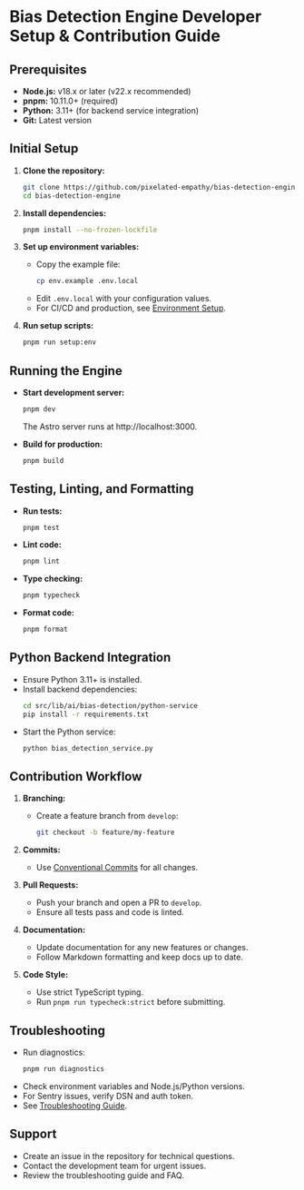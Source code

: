 # Bias Detection Engine Developer Setup & Contribution Guide

## Prerequisites

- **Node.js:** v18.x or later (v22.x recommended)
- **pnpm:** 10.11.0+ (required)
- **Python:** 3.11+ (for backend service integration)
- **Git:** Latest version

## Initial Setup

1. **Clone the repository:**
   ```bash
   git clone https://github.com/pixelated-empathy/bias-detection-engine.git
   cd bias-detection-engine
   ```

2. **Install dependencies:**
   ```bash
   pnpm install --no-frozen-lockfile
   ```

3. **Set up environment variables:**
   - Copy the example file:
     ```bash
     cp env.example .env.local
     ```
   - Edit `.env.local` with your configuration values.
   - For CI/CD and production, see [Environment Setup](./environment-setup.md).

4. **Run setup scripts:**
   ```bash
   pnpm run setup:env
   ```

## Running the Engine

- **Start development server:**
  ```bash
  pnpm dev
  ```
  The Astro server runs at http://localhost:3000.

- **Build for production:**
  ```bash
  pnpm build
  ```

## Testing, Linting, and Formatting

- **Run tests:**
  ```bash
  pnpm test
  ```
- **Lint code:**
  ```bash
  pnpm lint
  ```
- **Type checking:**
  ```bash
  pnpm typecheck
  ```
- **Format code:**
  ```bash
  pnpm format
  ```

## Python Backend Integration

- Ensure Python 3.11+ is installed.
- Install backend dependencies:
  ```bash
  cd src/lib/ai/bias-detection/python-service
  pip install -r requirements.txt
  ```
- Start the Python service:
  ```bash
  python bias_detection_service.py
  ```

## Contribution Workflow

1. **Branching:**
   - Create a feature branch from `develop`:
     ```bash
     git checkout -b feature/my-feature
     ```

2. **Commits:**
   - Use [Conventional Commits](https://www.conventionalcommits.org/) for all changes.

3. **Pull Requests:**
   - Push your branch and open a PR to `develop`.
   - Ensure all tests pass and code is linted.

4. **Documentation:**
   - Update documentation for any new features or changes.
   - Follow Markdown formatting and keep docs up to date.

5. **Code Style:**
   - Use strict TypeScript typing.
   - Run `pnpm run typecheck:strict` before submitting.

## Troubleshooting

- Run diagnostics:
  ```bash
  pnpm run diagnostics
  ```
- Check environment variables and Node.js/Python versions.
- For Sentry issues, verify DSN and auth token.
- See [Troubleshooting Guide](./TROUBLESHOOTING.md).

## Support

- Create an issue in the repository for technical questions.
- Contact the development team for urgent issues.
- Review the troubleshooting guide and FAQ.
